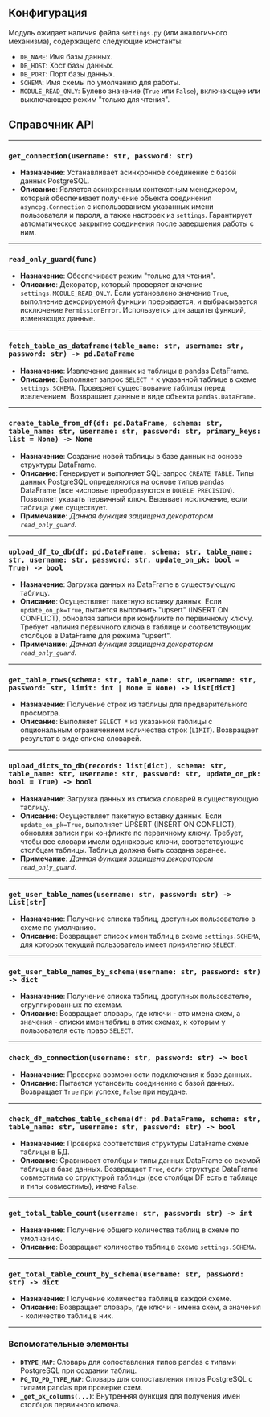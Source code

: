 ## Конфигурация

Модуль ожидает наличия файла `settings.py` (или аналогичного механизма), содержащего следующие константы:

* `DB_NAME`: Имя базы данных.
* `DB_HOST`: Хост базы данных.
* `DB_PORT`: Порт базы данных.
* `SCHEMA`: Имя схемы по умолчанию для работы.
* `MODULE_READ_ONLY`: Булево значение (`True` или `False`), включающее или выключающее режим "только для чтения".

## Справочник API

---

### `get_connection(username: str, password: str)`

* **Назначение**: Устанавливает асинхронное соединение с базой данных PostgreSQL.
* **Описание**: Является асинхронным контекстным менеджером, который обеспечивает получение объекта соединения `asyncpg.Connection` с использованием указанных имени пользователя и пароля, а также настроек из `settings`. Гарантирует автоматическое закрытие соединения после завершения работы с ним.
---

### `read_only_guard(func)`

* **Назначение**: Обеспечивает режим "только для чтения".
* **Описание**: Декоратор, который проверяет значение `settings.MODULE_READ_ONLY`. Если установлено значение `True`, выполнение декорируемой функции прерывается, и выбрасывается исключение `PermissionError`. Используется для защиты функций, изменяющих данные.

---

### `fetch_table_as_dataframe(table_name: str, username: str, password: str) -> pd.DataFrame`

* **Назначение**: Извлечение данных из таблицы в pandas DataFrame.
* **Описание**: Выполняет запрос `SELECT *` к указанной таблице в схеме `settings.SCHEMA`. Проверяет существование таблицы перед извлечением. Возвращает данные в виде объекта `pandas.DataFrame`.

---

### `create_table_from_df(df: pd.DataFrame, schema: str, table_name: str, username: str, password: str, primary_keys: list = None) -> None`

* **Назначение**: Создание новой таблицы в базе данных на основе структуры DataFrame.
* **Описание**: Генерирует и выполняет SQL-запрос `CREATE TABLE`. Типы данных PostgreSQL определяются на основе типов pandas DataFrame (все числовые преобразуются в `DOUBLE PRECISION`). Позволяет указать первичный ключ. Вызывает исключение, если таблица уже существует.
* **Примечание**: *Данная функция защищена декоратором `read_only_guard`*.

---

### `upload_df_to_db(df: pd.DataFrame, schema: str, table_name: str, username: str, password: str, update_on_pk: bool = True) -> bool`

* **Назначение**: Загрузка данных из DataFrame в существующую таблицу.
* **Описание**: Осуществляет пакетную вставку данных. Если `update_on_pk=True`, пытается выполнить "upsert" (INSERT ON CONFLICT), обновляя записи при конфликте по первичному ключу. Требует наличия первичного ключа в таблице и соответствующих столбцов в DataFrame для режима "upsert".
* **Примечание**: *Данная функция защищена декоратором `read_only_guard`*.

---

### `get_table_rows(schema: str, table_name: str, username: str, password: str, limit: int | None = None) -> list[dict]`

* **Назначение**: Получение строк из таблицы для предварительного просмотра.
* **Описание**: Выполняет `SELECT *` из указанной таблицы с опциональным ограничением количества строк (`LIMIT`). Возвращает результат в виде списка словарей.

---

### `upload_dicts_to_db(records: list[dict], schema: str, table_name: str, username: str, password: str, update_on_pk: bool = True) -> bool`

* **Назначение**: Загрузка данных из списка словарей в существующую таблицу.
* **Описание**: Осуществляет пакетную вставку данных. Если `update_on_pk=True`, выполняет UPSERT (INSERT ON CONFLICT), обновляя записи при конфликте по первичному ключу. Требует, чтобы все словари имели одинаковые ключи, соответствующие столбцам таблицы. Таблица должна быть создана заранее.
* **Примечание**: *Данная функция защищена декоратором `read_only_guard`*.

---

### `get_user_table_names(username: str, password: str) -> List[str]`

* **Назначение**: Получение списка таблиц, доступных пользователю в схеме по умолчанию.
* **Описание**: Возвращает список имен таблиц в схеме `settings.SCHEMA`, для которых текущий пользователь имеет привилегию `SELECT`.

---

### `get_user_table_names_by_schema(username: str, password: str) -> dict`

* **Назначение**: Получение списка таблиц, доступных пользователю, сгруппированных по схемам.
* **Описание**: Возвращает словарь, где ключи - это имена схем, а значения - списки имен таблиц в этих схемах, к которым у пользователя есть право `SELECT`.

---

### `check_db_connection(username: str, password: str) -> bool`

* **Назначение**: Проверка возможности подключения к базе данных.
* **Описание**: Пытается установить соединение с базой данных. Возвращает `True` при успехе, `False` при неудаче.

---

### `check_df_matches_table_schema(df: pd.DataFrame, schema: str, table_name: str, username: str, password: str) -> bool`

* **Назначение**: Проверка соответствия структуры DataFrame схеме таблицы в БД.
* **Описание**: Сравнивает столбцы и типы данных DataFrame со схемой таблицы в базе данных. Возвращает `True`, если структура DataFrame совместима со структурой таблицы (все столбцы DF есть в таблице и типы совместимы), иначе `False`.

---

### `get_total_table_count(username: str, password: str) -> int`

* **Назначение**: Получение общего количества таблиц в схеме по умолчанию.
* **Описание**: Возвращает количество таблиц в схеме `settings.SCHEMA`.

---

### `get_total_table_count_by_schema(username: str, password: str) -> dict`

* **Назначение**: Получение количества таблиц в каждой схеме.
* **Описание**: Возвращает словарь, где ключи - имена схем, а значения - количество таблиц в них.

---

### Вспомогательные элементы

* **`DTYPE_MAP`**: Словарь для сопоставления типов pandas с типами PostgreSQL при создании таблиц.
* **`PG_TO_PD_TYPE_MAP`**: Словарь для сопоставления типов PostgreSQL с типами pandas при проверке схем.
* **`_get_pk_columns(...)`**: Внутренняя функция для получения имен столбцов первичного ключа.